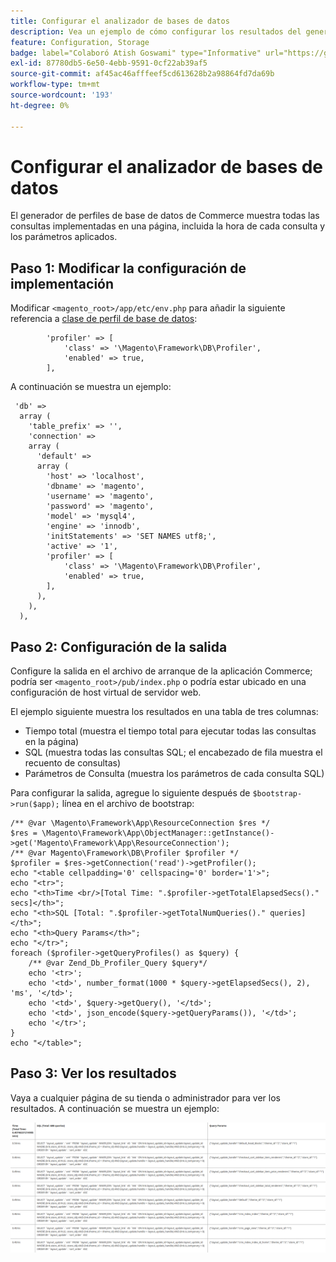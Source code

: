 ```yaml
---
title: Configurar el analizador de bases de datos
description: Vea un ejemplo de cómo configurar los resultados del generador de perfiles de base de datos.
feature: Configuration, Storage
badge: label="Colaboró Atish Goswami" type="Informative" url="https://github.com/atishgoswami" tooltip="Atish Goswami"
exl-id: 87780db5-6e50-4ebb-9591-0cf22ab39af5
source-git-commit: af45ac46afffeef5cd613628b2a98864fd7da69b
workflow-type: tm+mt
source-wordcount: '193'
ht-degree: 0%

---
```


# Configurar el analizador de bases de datos

El generador de perfiles de base de datos de Commerce muestra todas las consultas implementadas en una página, incluida la hora de cada consulta y los parámetros aplicados.

## Paso 1: Modificar la configuración de implementación

Modificar `<magento_root>/app/etc/env.php` para añadir la siguiente referencia a [clase de perfil de base de datos](https://github.com/magento/magento2/tree/2.4/lib/internal/Magento/Framework/DB/Profiler.php):

```php?start_inline=1
        'profiler' => [
            'class' => '\Magento\Framework\DB\Profiler',
            'enabled' => true,
        ],
```

A continuación se muestra un ejemplo:

```php?start_inline=1
 'db' =>
  array (
    'table_prefix' => '',
    'connection' =>
    array (
      'default' =>
      array (
        'host' => 'localhost',
        'dbname' => 'magento',
        'username' => 'magento',
        'password' => 'magento',
        'model' => 'mysql4',
        'engine' => 'innodb',
        'initStatements' => 'SET NAMES utf8;',
        'active' => '1',
        'profiler' => [
            'class' => '\Magento\Framework\DB\Profiler',
            'enabled' => true,
        ],
      ),
    ),
  ),
```

## Paso 2: Configuración de la salida

Configure la salida en el archivo de arranque de la aplicación Commerce; podría ser `<magento_root>/pub/index.php` o podría estar ubicado en una configuración de host virtual de servidor web.

El ejemplo siguiente muestra los resultados en una tabla de tres columnas:

- Tiempo total (muestra el tiempo total para ejecutar todas las consultas en la página)
- SQL (muestra todas las consultas SQL; el encabezado de fila muestra el recuento de consultas)
- Parámetros de Consulta (muestra los parámetros de cada consulta SQL)

Para configurar la salida, agregue lo siguiente después de `$bootstrap->run($app);` línea en el archivo de bootstrap:

```php?start_inline=1
/** @var \Magento\Framework\App\ResourceConnection $res */
$res = \Magento\Framework\App\ObjectManager::getInstance()->get('Magento\Framework\App\ResourceConnection');
/** @var Magento\Framework\DB\Profiler $profiler */
$profiler = $res->getConnection('read')->getProfiler();
echo "<table cellpadding='0' cellspacing='0' border='1'>";
echo "<tr>";
echo "<th>Time <br/>[Total Time: ".$profiler->getTotalElapsedSecs()." secs]</th>";
echo "<th>SQL [Total: ".$profiler->getTotalNumQueries()." queries]</th>";
echo "<th>Query Params</th>";
echo "</tr>";
foreach ($profiler->getQueryProfiles() as $query) {
    /** @var Zend_Db_Profiler_Query $query*/
    echo '<tr>';
    echo '<td>', number_format(1000 * $query->getElapsedSecs(), 2), 'ms', '</td>';
    echo '<td>', $query->getQuery(), '</td>';
    echo '<td>', json_encode($query->getQueryParams()), '</td>';
    echo '</tr>';
}
echo "</table>";
```

## Paso 3: Ver los resultados

Vaya a cualquier página de su tienda o administrador para ver los resultados. A continuación se muestra un ejemplo:

![Resultados del generador de perfiles de base de datos](../../assets/configuration/db-profiler-results.png)
